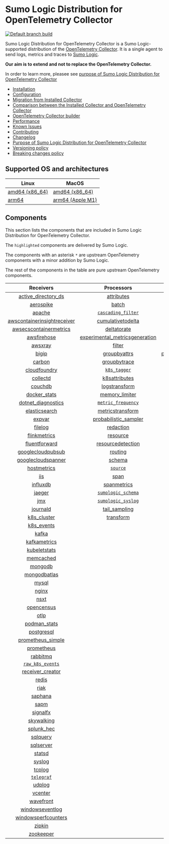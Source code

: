 # Sumo Logic Distribution for OpenTelemetry Collector

[![Default branch build](https://github.com/SumoLogic/sumologic-otel-collector/actions/workflows/dev_builds.yml/badge.svg)](https://github.com/SumoLogic/sumologic-otel-collector/actions/workflows/dev_builds.yml)

Sumo Logic Distribution for OpenTelemetry Collector is a Sumo Logic-supported distribution of the [OpenTelemetry Collector][otc_link].
It is a single agent to send logs, metrics and traces to [Sumo Logic][sumologic].

**Our aim is to extend and not to replace the OpenTelemetry Collector.**

In order to learn more, pleasee see [purpose of Sumo Logic Distribution for OpenTelemetry Collector](./docs/upstream-relation.md#purpose-of-sumo-logic-distribution-for-opentelemetry-collector)

[otc_link]: https://github.com/open-telemetry/opentelemetry-collector
[sumologic]: https://www.sumologic.com

- [Installation](docs/installation.md)
- [Configuration](docs/configuration.md)
- [Migration from Installed Collector](docs/migration.md)
- [Comparison between the Installed Collector and OpenTelemetry Collector](docs/comparison.md)
- [OpenTelemetry Collector builder](./otelcolbuilder/README.md)
- [Performance](docs/performance.md)
- [Known Issues](docs/known-issues.md)
- [Contributing](./CONTRIBUTING.md)
- [Changelog](./CHANGELOG.md)
- [Purpose of Sumo Logic Distribution for OpenTelemetry Collector](./docs/upstream-relation.md#purpose-of-sumo-logic-distribution-for-opentelemetry-collector)
- [Versioning policy](./docs/upstream-relation.md#versioning-policy)
- [Breaking changes policy](./docs/upstream-relation.md#breaking-changes-policy)

## Supported OS and architectures

| Linux                         | MacOS                         |
|-------------------------------|-------------------------------|
| [amd64 (x86_64)][linux_amd64] | [amd64 (x86_64)][mac_amd64]   |
| [arm64][linux_arm64]          | [arm64 (Apple M1)][mac_arm64] |

[linux_amd64]: ./docs/installation.md#linux-on-amd64-x86-64
[linux_arm64]: ./docs/installation.md#linux-on-arm64
[mac_amd64]: ./docs/installation.md#macos-on-amd64-x86-64
[mac_arm64]: ./docs/installation.md#macos-on-arm64-apple-m1-x86-64

## Components

This section lists the components that are included in Sumo Logic Distribution for OpenTelemetry Collector.

The `highlighted` components are delivered by Sumo Logic.

The components with an asterisk `*` are upstream OpenTelemetry components with a minor addition by Sumo Logic.

The rest of the components in the table are pure upstream OpenTelemetry components.

|                         Receivers                          |                          Processors                          |                Exporters                 |                    Extensions                    |
|:----------------------------------------------------------:|:------------------------------------------------------------:|:----------------------------------------:|:------------------------------------------------:|
|      [active_directory_ds][activedirectorydsreceiver]      |              [attributes][attributesprocessor]               |         [carbon][carbonexporter]         |         [asapclient][asapauthextension]          |
|               [aerospike][aerospikereceiver]               |                   [batch][batchprocessor]                    |           [file][fileexporter]           |               [awsproxy][awsproxy]               |
|                  [apache][apachereceiver]                  |        [`cascading_filter`][cascadingfilterprocessor]        |          [kafka][kafkaexporter]          |         [basicauth][basicauthextension]          |
| [awscontainerinsightreceiver][awscontainerinsightreceiver] |       [cumulativetodelta][cumulativetodeltaprocessor]        |  [loadbalancing][loadbalancingexporter]  |   [bearertokenauth][bearertokenauthextension]    |
|  [awsecscontainermetrics][awsecscontainermetricsreceiver]  |             [deltatorate][deltatorateprocessor]              |        [logging][loggingexporter]        |             [db_storage][dbstorage]              |
|             [awsfirehose][awsfirehosereceiver]             | [experimental_metricsgeneration][metricsgenerationprocessor] |           [otlp][otlpexporter]           |        [docker_observer][dockerobserver]         |
|                 [awsxray][awsxrayreceiver]                 |                  [filter][filterprocessor]                   |       [otlphttp][otlphttpexporter]       |           [ecs_observer][ecsobserver]            |
|                   [bigip][bigipreceiver]                   |            [groupbyattrs][groupbyattrsprocessor]             | [prometheusexporter][prometheusexporter] |       [ecs_task_observer][ecstaskobserver]       |
|                  [carbon][carbonreceiver]                  |            [groupbytrace][groupbytraceprocessor]             |     [`sumologic`][sumologicexporter]     |           [file_storage][filestorage]            |
|            [cloudfoundry][cloudfoundryreceiver]            |                 [`k8s_tagger`][k8sprocessor]                 |                                          | [headerssetterextension][headerssetterextension] |
|                [collectd][collectdreceiver]                |           [k8sattributes][k8sattributesprocessor]            |                                          |       [health_check][healthcheckextension]       |
|                 [couchdb][couchdbreceiver]                 |           [logstransform][logstransformprocessor]            |                                          |          [host_observer][hostobserver]           |
|            [docker_stats][dockerstatsreceiver]             |           [memory_limiter][memorylimiterprocessor]           |                                          |         [http_forwarder][httpforwarder]          |
|      [dotnet_diagnostics][dotnetdiagnosticsreceiver]       |        [`metric_frequency`][metricfrequencyprocessor]        |                                          |   [jaegerremotesampling][jaegerremotesampling]   |
|           [elasticsearch][elasticsearchreceiver]           |        [metricstransform][metricstransformprocessor]         |                                          |           [k8s_observer][k8sobserver]            |
|                  [expvar][expvarreceiver]                  |    [probabilistic_sampler][probabilisticsamplerprocessor]    |                                          |        [memory_ballast][ballastextension]        |
|                 [filelog][filelogreceiver]                 |               [redaction][redactionprocessor]                |                                          |    [oauth2client][oauth2clientauthextension]     |
|            [flinkmetrics][flinkmetricsreceiver]            |                [resource][resourceprocessor]                 |                                          |            [oidc][oidcauthextension]             |
|           [fluentforward][fluentforwardreceiver]           |       [resourcedetection][resourcedetectionprocessor]        |                                          |             [pprof][pprofextension]              |
|       [googlecloudpubsub][googlecloudpubsubreceiver]       |                 [routing][routingprocessor]                  |                                          |         [sigv4auth][sigv4authextension]          |
|      [googlecloudspanner][googlecloudspannerreceiver]      |                  [schema][schemaprocessor]                   |                                          |        [`sumologic`][sumologicextension]         |
|             [hostmetrics][hostmetricsreceiver]             |                 [`source`][sourceprocessor]                  |                                          |            [zpages][zpagesextension]             |
|                     [iis][iisreceiver]                     |                    [span][spanprocessor]                     |                                          |                                                  |
|                [influxdb][influxdbreceiver]                |             [spanmetrics][spanmetricsprocessor]              |                                          |                                                  |
|                  [jaeger][jaegerreceiver]                  |        [`sumologic_schema`][sumologicschemaprocessor]        |                                          |                                                  |
|                     [jmx][jmxreceiver]                     |        [`sumologic_syslog`][sumologicsyslogprocessor]        |                                          |                                                  |
|                [journald][journaldreceiver]                |            [tail_sampling][tailsamplingprocessor]            |                                          |                                                  |
|             [k8s_cluster][k8sclusterreceiver]              |               [transform][transformprocessor]                |                                          |                                                  |
|              [k8s_events][k8seventsreceiver]               |                                                              |                                          |                                                  |
|                   [kafka][kafkareceiver]                   |                                                              |                                          |                                                  |
|            [kafkametrics][kafkametricsreceiver]            |                                                              |                                          |                                                  |
|            [kubeletstats][kubeletstatsreceiver]            |                                                              |                                          |                                                  |
|               [memcached][memcachedreceiver]               |                                                              |                                          |                                                  |
|                 [mongodb][mongodbreceiver]                 |                                                              |                                          |                                                  |
|            [mongodbatlas][mongodbatlasreceiver]            |                                                              |                                          |                                                  |
|                   [mysql][mysqlreceiver]                   |                                                              |                                          |                                                  |
|                   [nginx][nginxreceiver]                   |                                                              |                                          |                                                  |
|                    [nsxt][nsxtreceiver]                    |                                                              |                                          |                                                  |
|              [opencensus][opencensusreceiver]              |                                                              |                                          |                                                  |
|                    [otlp][otlpreceiver]                    |                                                              |                                          |                                                  |
|               [podman_stats][podmanreceiver]               |                                                              |                                          |                                                  |
|              [postgresql][postgresqlreceiver]              |                                                              |                                          |                                                  |
|       [prometheus_simple][simpleprometheusreceiver]        |                                                              |                                          |                                                  |
|              [prometheus][prometheusreceiver]              |                                                              |                                          |                                                  |
|                [rabbitmq][rabbitmqreceiver]                |                                                              |                                          |                                                  |
|          [`raw_k8s_events`][rawk8seventsreceiver]          |                                                              |                                          |                                                  |
|            [receiver_creator][receivercreator]             |                                                              |                                          |                                                  |
|                   [redis][redisreceiver]                   |                                                              |                                          |                                                  |
|                    [riak][riakreceiver]                    |                                                              |                                          |                                                  |
|                 [saphana][saphanareceiver]                 |                                                              |                                          |                                                  |
|                    [sapm][sapmreceiver]                    |                                                              |                                          |                                                  |
|                [signalfx][signalfxreceiver]                |                                                              |                                          |                                                  |
|              [skywalking][skywalkingreceiver]              |                                                              |                                          |                                                  |
|              [splunk_hec][splunkhecreceiver]               |                                                              |                                          |                                                  |
|                [sqlquery][sqlqueryreceiver]                |                                                              |                                          |                                                  |
|               [sqlserver][sqlserverreceiver]               |                                                              |                                          |                                                  |
|                  [statsd][statsdreceiver]                  |                                                              |                                          |                                                  |
|                  [syslog][syslogreceiver]                  |                                                              |                                          |                                                  |
|                  [tcplog][tcplogreceiver]                  |                                                              |                                          |                                                  |
|               [`telegraf`][telegrafreceiver]               |                                                              |                                          |                                                  |
|                  [udplog][udplogreceiver]                  |                                                              |                                          |                                                  |
|                 [vcenter][vcenterreceiver]                 |                                                              |                                          |                                                  |
|               [wavefront][wavefrontreceiver]               |                                                              |                                          |                                                  |
|         [windowseventlog][windowseventlogreceiver]         |                                                              |                                          |                                                  |
|     [windowsperfcounters][windowsperfcountersreceiver]     |                                                              |                                          |                                                  |
|                  [zipkin][zipkinreceiver]                  |                                                              |                                          |                                                  |
|               [zookeeper][zookeeperreceiver]               |                                                              |                                          |                                                  |

[activedirectorydsreceiver]: https://github.com/open-telemetry/opentelemetry-collector-contrib/tree/v0.64.0/receiver/activedirectorydsreceiver
[aerospikereceiver]: https://github.com/open-telemetry/opentelemetry-collector-contrib/tree/v0.64.0/receiver/aerospikereceiver
[apachereceiver]: https://github.com/open-telemetry/opentelemetry-collector-contrib/tree/v0.64.0/receiver/apachereceiver
[awscontainerinsightreceiver]: https://github.com/open-telemetry/opentelemetry-collector-contrib/tree/v0.64.0/receiver/awscontainerinsightreceiver
[awsecscontainermetricsreceiver]: https://github.com/open-telemetry/opentelemetry-collector-contrib/tree/v0.64.0/receiver/awsecscontainermetricsreceiver
[awsfirehosereceiver]: https://github.com/open-telemetry/opentelemetry-collector-contrib/tree/v0.64.0/receiver/awsfirehosereceiver
[awsxrayreceiver]: https://github.com/open-telemetry/opentelemetry-collector-contrib/tree/v0.64.0/receiver/awsxrayreceiver
[bigipreceiver]: https://github.com/open-telemetry/opentelemetry-collector-contrib/tree/v0.64.0/receiver/bigipreceiver
[carbonreceiver]: https://github.com/open-telemetry/opentelemetry-collector-contrib/tree/v0.64.0/receiver/carbonreceiver
[cloudfoundryreceiver]: https://github.com/open-telemetry/opentelemetry-collector-contrib/tree/v0.64.0/receiver/cloudfoundryreceiver
[collectdreceiver]: https://github.com/open-telemetry/opentelemetry-collector-contrib/tree/v0.64.0/receiver/collectdreceiver
[couchdbreceiver]: https://github.com/open-telemetry/opentelemetry-collector-contrib/tree/v0.64.0/receiver/couchdbreceiver
[dockerstatsreceiver]: https://github.com/open-telemetry/opentelemetry-collector-contrib/tree/v0.64.0/receiver/dockerstatsreceiver
[dotnetdiagnosticsreceiver]: https://github.com/open-telemetry/opentelemetry-collector-contrib/tree/v0.64.0/receiver/dotnetdiagnosticsreceiver
[elasticsearchreceiver]: https://github.com/open-telemetry/opentelemetry-collector-contrib/tree/v0.64.0/receiver/elasticsearchreceiver
[expvarreceiver]: https://github.com/open-telemetry/opentelemetry-collector-contrib/tree/v0.64.0/receiver/expvarreceiver
[filelogreceiver]: https://github.com/open-telemetry/opentelemetry-collector-contrib/tree/v0.64.0/receiver/filelogreceiver
[flinkmetricsreceiver]: https://github.com/open-telemetry/opentelemetry-collector-contrib/tree/v0.64.0/receiver/flinkmetricsreceiver
[fluentforwardreceiver]: https://github.com/open-telemetry/opentelemetry-collector-contrib/tree/v0.64.0/receiver/fluentforwardreceiver
[googlecloudpubsubreceiver]: https://github.com/open-telemetry/opentelemetry-collector-contrib/tree/v0.64.0/receiver/googlecloudpubsubreceiver
[googlecloudspannerreceiver]: https://github.com/open-telemetry/opentelemetry-collector-contrib/tree/v0.64.0/receiver/googlecloudspannerreceiver
[hostmetricsreceiver]: https://github.com/open-telemetry/opentelemetry-collector-contrib/tree/v0.64.0/receiver/hostmetricsreceiver
[iisreceiver]: https://github.com/open-telemetry/opentelemetry-collector-contrib/tree/v0.64.0/receiver/iisreceiver
[influxdbreceiver]: https://github.com/open-telemetry/opentelemetry-collector-contrib/tree/v0.64.0/receiver/influxdbreceiver
[jaegerreceiver]: https://github.com/open-telemetry/opentelemetry-collector-contrib/tree/v0.64.0/receiver/jaegerreceiver
[jmxreceiver]: https://github.com/open-telemetry/opentelemetry-collector-contrib/tree/v0.64.0/receiver/jmxreceiver
[journaldreceiver]: https://github.com/open-telemetry/opentelemetry-collector-contrib/tree/v0.64.0/receiver/journaldreceiver
[k8sclusterreceiver]: https://github.com/open-telemetry/opentelemetry-collector-contrib/tree/v0.64.0/receiver/k8sclusterreceiver
[k8seventsreceiver]: https://github.com/open-telemetry/opentelemetry-collector-contrib/tree/v0.64.0/receiver/k8seventsreceiver
[kafkareceiver]: https://github.com/open-telemetry/opentelemetry-collector-contrib/tree/v0.64.0/receiver/kafkareceiver
[kafkametricsreceiver]: https://github.com/open-telemetry/opentelemetry-collector-contrib/tree/v0.64.0/receiver/kafkametricsreceiver
[kubeletstatsreceiver]: https://github.com/open-telemetry/opentelemetry-collector-contrib/tree/v0.64.0/receiver/kubeletstatsreceiver
[memcachedreceiver]: https://github.com/open-telemetry/opentelemetry-collector-contrib/tree/v0.64.0/receiver/memcachedreceiver
[mongodbreceiver]: https://github.com/open-telemetry/opentelemetry-collector-contrib/tree/v0.64.0/receiver/mongodbreceiver
[mongodbatlasreceiver]: https://github.com/open-telemetry/opentelemetry-collector-contrib/tree/v0.64.0/receiver/mongodbatlasreceiver
[mysqlreceiver]: https://github.com/open-telemetry/opentelemetry-collector-contrib/tree/v0.64.0/receiver/mysqlreceiver
[nginxreceiver]: https://github.com/open-telemetry/opentelemetry-collector-contrib/tree/v0.64.0/receiver/nginxreceiver
[nsxtreceiver]: https://github.com/open-telemetry/opentelemetry-collector-contrib/tree/v0.64.0/receiver/nsxtreceiver
[opencensusreceiver]: https://github.com/open-telemetry/opentelemetry-collector-contrib/tree/v0.64.0/receiver/opencensusreceiver
[otlpreceiver]: https://github.com/open-telemetry/opentelemetry-collector/tree/v0.64.0/receiver/otlpreceiver
[podmanreceiver]: https://github.com/open-telemetry/opentelemetry-collector-contrib/tree/v0.64.0/receiver/podmanreceiver
[postgresqlreceiver]: https://github.com/open-telemetry/opentelemetry-collector-contrib/tree/v0.64.0/receiver/postgresqlreceiver
[simpleprometheusreceiver]: https://github.com/open-telemetry/opentelemetry-collector-contrib/tree/v0.64.0/receiver/simpleprometheusreceiver
[prometheusreceiver]: https://github.com/open-telemetry/opentelemetry-collector-contrib/tree/v0.64.0/receiver/prometheusreceiver
[rabbitmqreceiver]: https://github.com/open-telemetry/opentelemetry-collector-contrib/tree/v0.64.0/receiver/rabbitmqreceiver
[rawk8seventsreceiver]: ./pkg/receiver/rawk8seventsreceiver
[receivercreator]: https://github.com/open-telemetry/opentelemetry-collector-contrib/tree/v0.64.0/receiver/receivercreator
[redisreceiver]: https://github.com/open-telemetry/opentelemetry-collector-contrib/tree/v0.64.0/receiver/redisreceiver
[riakreceiver]: https://github.com/open-telemetry/opentelemetry-collector-contrib/tree/v0.64.0/receiver/riakreceiver
[saphanareceiver]: https://github.com/open-telemetry/opentelemetry-collector-contrib/tree/v0.64.0/receiver/saphanareceiver
[sapmreceiver]: https://github.com/open-telemetry/opentelemetry-collector-contrib/tree/v0.64.0/receiver/sapmreceiver
[signalfxreceiver]: https://github.com/open-telemetry/opentelemetry-collector-contrib/tree/v0.64.0/receiver/signalfxreceiver
[skywalkingreceiver]: https://github.com/open-telemetry/opentelemetry-collector-contrib/tree/v0.64.0/receiver/skywalkingreceiver
[splunkhecreceiver]: https://github.com/open-telemetry/opentelemetry-collector-contrib/tree/v0.64.0/receiver/splunkhecreceiver
[sqlqueryreceiver]: https://github.com/open-telemetry/opentelemetry-collector-contrib/tree/v0.64.0/receiver/sqlqueryreceiver
[sqlserverreceiver]: https://github.com/open-telemetry/opentelemetry-collector-contrib/tree/v0.64.0/receiver/sqlserverreceiver
[statsdreceiver]: https://github.com/open-telemetry/opentelemetry-collector-contrib/tree/v0.64.0/receiver/statsdreceiver
[syslogreceiver]: https://github.com/open-telemetry/opentelemetry-collector-contrib/tree/v0.64.0/receiver/syslogreceiver
[tcplogreceiver]: https://github.com/open-telemetry/opentelemetry-collector-contrib/tree/v0.64.0/receiver/tcplogreceiver
[telegrafreceiver]: ./pkg/receiver/telegrafreceiver
[udplogreceiver]: https://github.com/open-telemetry/opentelemetry-collector-contrib/tree/v0.64.0/receiver/udplogreceiver
[vcenterreceiver]: https://github.com/open-telemetry/opentelemetry-collector-contrib/tree/v0.64.0/receiver/vcenterreceiver
[wavefrontreceiver]: https://github.com/open-telemetry/opentelemetry-collector-contrib/tree/v0.64.0/receiver/wavefrontreceiver
[windowseventlogreceiver]: https://github.com/open-telemetry/opentelemetry-collector-contrib/tree/v0.64.0/receiver/windowseventlogreceiver
[windowsperfcountersreceiver]: https://github.com/open-telemetry/opentelemetry-collector-contrib/tree/v0.64.0/receiver/windowsperfcountersreceiver
[zipkinreceiver]: https://github.com/open-telemetry/opentelemetry-collector-contrib/tree/v0.64.0/receiver/zipkinreceiver
[zookeeperreceiver]: https://github.com/open-telemetry/opentelemetry-collector-contrib/tree/v0.64.0/receiver/zookeeperreceiver

[attributesprocessor]: https://github.com/open-telemetry/opentelemetry-collector-contrib/tree/v0.64.0/processor/attributesprocessor
[batchprocessor]: https://github.com/open-telemetry/opentelemetry-collector/tree/v0.64.0/processor/batchprocessor
[cascadingfilterprocessor]: ./pkg/processor/cascadingfilterprocessor
[cumulativetodeltaprocessor]: https://github.com/open-telemetry/opentelemetry-collector-contrib/tree/v0.64.0/processor/cumulativetodeltaprocessor
[deltatorateprocessor]: https://github.com/open-telemetry/opentelemetry-collector-contrib/tree/v0.64.0/processor/deltatorateprocessor
[metricsgenerationprocessor]: https://github.com/open-telemetry/opentelemetry-collector-contrib/tree/v0.64.0/processor/metricsgenerationprocessor

[filterprocessor]: https://github.com/open-telemetry/opentelemetry-collector-contrib/tree/v0.64.0/processor/filterprocessor
[groupbyattrsprocessor]: https://github.com/open-telemetry/opentelemetry-collector-contrib/tree/v0.64.0/processor/groupbyattrsprocessor
[groupbytraceprocessor]: https://github.com/open-telemetry/opentelemetry-collector-contrib/tree/v0.64.0/processor/groupbytraceprocessor
[k8sprocessor]: ./pkg/processor/k8sprocessor
[k8sattributesprocessor]: https://github.com/open-telemetry/opentelemetry-collector-contrib/tree/v0.64.0/processor/k8sattributesprocessor
[logstransformprocessor]: https://github.com/open-telemetry/opentelemetry-collector-contrib/tree/v0.64.0/processor/logstransformprocessor
[memorylimiterprocessor]: https://github.com/open-telemetry/opentelemetry-collector/tree/v0.64.0/processor/memorylimiterprocessor
[metricfrequencyprocessor]: ./pkg/processor/metricfrequencyprocessor
[metricstransformprocessor]: https://github.com/open-telemetry/opentelemetry-collector-contrib/tree/v0.64.0/processor/metricstransformprocessor
[probabilisticsamplerprocessor]: https://github.com/open-telemetry/opentelemetry-collector-contrib/tree/v0.64.0/processor/probabilisticsamplerprocessor
[redactionprocessor]: https://github.com/open-telemetry/opentelemetry-collector-contrib/tree/v0.64.0/processor/redactionprocessor
[resourceprocessor]: https://github.com/open-telemetry/opentelemetry-collector-contrib/tree/v0.64.0/processor/resourceprocessor
[resourcedetectionprocessor]: https://github.com/open-telemetry/opentelemetry-collector-contrib/tree/v0.64.0/processor/resourcedetectionprocessor
[routingprocessor]: https://github.com/open-telemetry/opentelemetry-collector-contrib/tree/v0.64.0/processor/routingprocessor
[schemaprocessor]: https://github.com/open-telemetry/opentelemetry-collector-contrib/tree/v0.64.0/processor/schemaprocessor
[sourceprocessor]: ./pkg/processor/sourceprocessor
[spanprocessor]: https://github.com/open-telemetry/opentelemetry-collector-contrib/tree/v0.64.0/processor/spanprocessor
[spanmetricsprocessor]: https://github.com/open-telemetry/opentelemetry-collector-contrib/tree/v0.64.0/processor/spanmetricsprocessor
[sumologicschemaprocessor]: ./pkg/processor/sumologicschemaprocessor
[sumologicsyslogprocessor]: ./pkg/processor/sumologicsyslogprocessor
[tailsamplingprocessor]: https://github.com/open-telemetry/opentelemetry-collector-contrib/tree/v0.64.0/processor/tailsamplingprocessor
[transformprocessor]: https://github.com/open-telemetry/opentelemetry-collector-contrib/tree/v0.64.0/processor/transformprocessor

[carbonexporter]: https://github.com/open-telemetry/opentelemetry-collector-contrib/tree/v0.64.0/exporter/carbonexporter
[fileexporter]: https://github.com/open-telemetry/opentelemetry-collector-contrib/tree/v0.64.0/exporter/fileexporter
[kafkaexporter]: https://github.com/open-telemetry/opentelemetry-collector-contrib/tree/v0.64.0/exporter/kafkaexporter
[loadbalancingexporter]: https://github.com/open-telemetry/opentelemetry-collector-contrib/tree/v0.64.0/exporter/loadbalancingexporter
[loggingexporter]: https://github.com/open-telemetry/opentelemetry-collector/tree/v0.64.0/exporter/loggingexporter
[otlpexporter]: https://github.com/open-telemetry/opentelemetry-collector/tree/v0.64.0/exporter/otlpexporter
[otlphttpexporter]: https://github.com/open-telemetry/opentelemetry-collector/tree/v0.64.0/exporter/otlphttpexporter
[prometheusexporter]: https://github.com/open-telemetry/opentelemetry-collector-contrib/tree/v0.64.0/exporter/prometheusexporter
[sumologicexporter]: ./pkg/exporter/sumologicexporter

[asapauthextension]: https://github.com/open-telemetry/opentelemetry-collector-contrib/tree/v0.64.0/extension/asapauthextension
[awsproxy]: https://github.com/open-telemetry/opentelemetry-collector-contrib/tree/v0.64.0/extension/awsproxy
[basicauthextension]: https://github.com/open-telemetry/opentelemetry-collector-contrib/tree/v0.64.0/extension/basicauthextension
[bearertokenauthextension]: https://github.com/open-telemetry/opentelemetry-collector-contrib/tree/v0.64.0/extension/bearertokenauthextension
[dbstorage]: https://github.com/open-telemetry/opentelemetry-collector-contrib/tree/v0.64.0/extension/storage/dbstorage
[dockerobserver]: https://github.com/open-telemetry/opentelemetry-collector-contrib/tree/v0.64.0/extension/observer/dockerobserver
[ecsobserver]: https://github.com/open-telemetry/opentelemetry-collector-contrib/tree/v0.64.0/extension/observer/ecsobserver
[ecstaskobserver]: https://github.com/open-telemetry/opentelemetry-collector-contrib/tree/v0.64.0/extension/observer/ecstaskobserver
[filestorage]: https://github.com/open-telemetry/opentelemetry-collector-contrib/tree/v0.64.0/extension/storage/filestorage
[headerssetterextension]: https://github.com/open-telemetry/opentelemetry-collector-contrib/tree/v0.64.0/extension/headerssetterextension
[healthcheckextension]: https://github.com/open-telemetry/opentelemetry-collector-contrib/tree/v0.64.0/extension/healthcheckextension
[hostobserver]: https://github.com/open-telemetry/opentelemetry-collector-contrib/tree/v0.64.0/extension/observer/hostobserver
[httpforwarder]: https://github.com/open-telemetry/opentelemetry-collector-contrib/tree/v0.64.0/extension/httpforwarder
[jaegerremotesampling]: https://github.com/open-telemetry/opentelemetry-collector-contrib/tree/v0.64.0/extension/jaegerremotesampling
[k8sobserver]: https://github.com/open-telemetry/opentelemetry-collector-contrib/tree/v0.64.0/extension/observer/k8sobserver
[ballastextension]: https://github.com/open-telemetry/opentelemetry-collector/tree/v0.64.0/extension/ballastextension
[oauth2clientauthextension]: https://github.com/open-telemetry/opentelemetry-collector-contrib/tree/v0.64.0/extension/oauth2clientauthextension
[oidcauthextension]: https://github.com/open-telemetry/opentelemetry-collector-contrib/tree/v0.64.0/extension/oidcauthextension
[pprofextension]: https://github.com/open-telemetry/opentelemetry-collector-contrib/tree/v0.64.0/extension/pprofextension
[sigv4authextension]: https://github.com/open-telemetry/opentelemetry-collector-contrib/tree/v0.64.0/extension/sigv4authextension
[sumologicextension]: ./pkg/extension/sumologicextension
[zpagesextension]: https://github.com/open-telemetry/opentelemetry-collector/tree/v0.64.0/extension/zpagesextension
